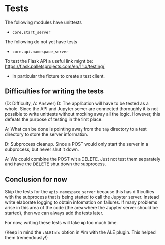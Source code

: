 # Tests

The following modules have unittests
* `core.start_server`

The following do not yet have tests
* `core.api.namespace_server`

To test the Flask API a useful link might be: https://flask.palletsprojects.com/en/1.1.x/testing/
- In particular the fixture to create a test client.


## Difficulties for writing the tests
(D: Difficulty, A: Answer)
D: The application will have to be tested as a whole. Since the API and Jupyter server are connected
thoroughly it is not possible to write unittests without mocking away all the logic. However, this
defeats the purpose of testing in the first place.

A: What can be done is pointing away from the `tmp` directory to a test directory to store the server
information. 

D: Subprocess cleanup. Since a POST would only start the server in a subprocess, but never shut it
down.

A: We could combine the POST wit a DELETE. Just not test them separately and have the DELETE shut
down the subprocess.


## Conclusion for now
Skip the tests for the `apis.namespace_server` because this has difficulties with the subprocess
that is being started to call the Jupyter server. Instead write elaborate logging to obtain
information on failures. If many problems arise in this area of the code (the area where the Jupyter
server should be started), then we can always add the tests later. 

For now, writing these tests will take up too much time.

(Keep in mind the `:ALEInfo` obtion in Vim with the ALE plugin. This helped them tremendously!)
